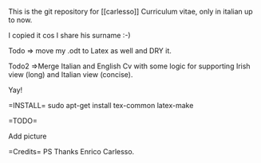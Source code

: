 This is the git repository for [[carlesso]]  Curriculum vitae, only in italian up to now.

I copied it cos I share his surname :-)

Todo => move my .odt to Latex as well and DRY it.

Todo2 =>Merge Italian and English Cv with some logic for supporting Irish view (long) and Italian view (concise).

Yay!

=INSTALL=
 sudo apt-get install tex-common latex-make


=TODO=

Add picture

=Credits=
PS Thanks Enrico Carlesso.
